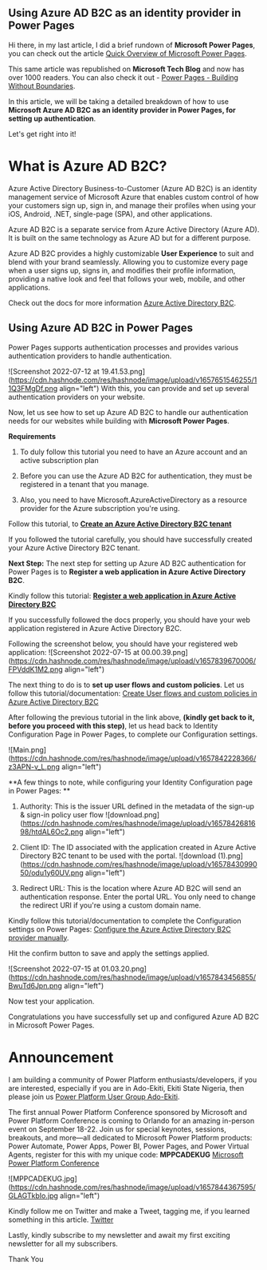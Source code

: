 ## Using Azure AD B2C as an identity provider in Power Pages

Hi there, in my last article, I did a brief rundown of **Microsoft Power Pages**, you can check out the article [Quick Overview of Microsoft Power Pages](https://thecompletehub.tech/quick-overview-of-microsoft-power-pages). 

This same article was republished on **Microsoft Tech Blog** and now has over 1000 readers. You can also check it out - [Power Pages - Building Without Boundaries](https://techcommunity.microsoft.com/t5/educator-developer-blog/power-pages-building-without-boundaries/ba-p/3516041).

In this article, we will be taking a detailed breakdown of how to use **Microsoft Azure AD B2C as an identity provider in Power Pages, for setting up authentication**.

Let's get right into it!

# What is Azure AD B2C?

Azure Active Directory Business-to-Customer (Azure AD B2C) is an identity management service of Microsoft Azure that enables custom control of how your customers sign up, sign in, and manage their profiles when using your iOS, Android, .NET, single-page (SPA), and other applications.

Azure AD B2C is a separate service from Azure Active Directory (Azure AD). It is built on the same technology as Azure AD but for a different purpose.

Azure AD B2C provides a highly customizable **User Experience** to suit and blend with your brand seamlessly. Allowing you to customize every page when a user signs up, signs in, and modifies their profile information, providing a native look and feel that follows your web, mobile, and other applications. 

Check out the docs for more information [Azure Active Directory B2C](https://docs.microsoft.com/en-us/azure/active-directory-b2c/).

## Using Azure AD B2C in Power Pages
Power Pages supports authentication processes and provides various authentication providers to handle authentication. 


![Screenshot 2022-07-12 at 19.41.53.png](https://cdn.hashnode.com/res/hashnode/image/upload/v1657651546255/11Q3FMgDf.png align="left")
With this, you can provide and set up several authentication providers on your website. 

Now, let us see how to set up Azure AD B2C to handle our authentication needs for our websites while building with **Microsoft Power Pages**.

**Requirements**

1. To duly follow this tutorial you need to have an Azure account and an active subscription plan

2. Before you can use the Azure AD B2C for authentication, they must be registered in a tenant that you manage.

3. Also, you need to have Microsoft.AzureActiveDirectory as a resource provider for the Azure subscription you're using. 

Follow this tutorial, to **[Create an Azure Active Directory B2C tenant](https://docs.microsoft.com/en-us/azure/active-directory-b2c/tutorial-create-tenant)**

If you followed the tutorial carefully, you should have successfully created your Azure Active Directory B2C tenant. 

**Next Step:**
The next step for setting up Azure AD B2C authentication for Power Pages is to **Register a web application in Azure Active Directory B2C**. 

Kindly follow this tutorial: **[Register a web application in Azure Active Directory B2C](https://docs.microsoft.com/en-us/azure/active-directory-b2c/tutorial-register-applications?tabs=app-reg-ga)**

If you successfully followed the docs properly, you should have your web application registered in Azure Active Directory B2C.

Following the screenshot below, you should have your registered web application:
![Screenshot 2022-07-15 at 00.00.39.png](https://cdn.hashnode.com/res/hashnode/image/upload/v1657839670006/FPVddK1M2.png align="left")

The next thing to do is to **set up user flows and custom policies**. 
Let us follow this tutorial/documentation: [Create User flows and custom policies in Azure Active Directory B2C](https://docs.microsoft.com/en-us/azure/active-directory-b2c/tutorial-create-user-flows?pivots=b2c-user-flow)

After following the previous tutorial in the link above, **(kindly get back to it, before you proceed with this step)**, let us head back to Identity Configuration Page in Power Pages, to complete our Configuration settings.

![Main.png](https://cdn.hashnode.com/res/hashnode/image/upload/v1657842228366/z3APN-v_L.png align="left")

**A few things to note, while configuring your Identity Configuration page in Power Pages: 
**
1. Authority: This is the issuer URL defined in the metadata of the sign-up & sign-in policy user flow 
![download.png](https://cdn.hashnode.com/res/hashnode/image/upload/v1657842681698/htdAL6Oc2.png align="left")

2. Client ID: The ID associated with the application created in Azure Active Directory B2C tenant to be used with the portal. 
![download (1).png](https://cdn.hashnode.com/res/hashnode/image/upload/v1657843099050/odu1y60UV.png align="left")

3. Redirect URL: This is the location where Azure AD B2C will send an authentication response. Enter the portal URL. You only need to change the redirect URI if you're using a custom domain name.

Kindly follow this tutorial/documentation to complete the Configuration settings on Power Pages: [Configure the Azure Active Directory B2C provider manually](https://docs.microsoft.com/en-us/power-apps/maker/portals/configure/configure-azure-ad-b2c-provider-manual?WT.mc_id=ppac_inproduct_resources).

Hit the confirm button to save and apply the settings applied. 

![Screenshot 2022-07-15 at 01.03.20.png](https://cdn.hashnode.com/res/hashnode/image/upload/v1657843456855/BwuTd6Jpn.png align="left")

Now test your application. 

Congratulations you have successfully set up and configured Azure AD B2C in Microsoft Power Pages. 

# Announcement

I am building a community of Power Platform enthusiasts/developers, if you are interested, especially if you are in Ado-Ekiti, Ekiti State Nigeria, then please join us [Power Platform User Group Ado-Ekiti](https://powerusers.microsoft.com/t5/Power-Platform-User-Group-Ado/gh-p/PowerPlatformUserGroupAdo-Ekiti). 

The first annual Power Platform Conference sponsored by Microsoft and Power Platform Conference is coming to Orlando for an amazing in-person event on September 18-22.  Join us for special keynotes, sessions, breakouts, and more—all dedicated to Microsoft Power Platform products: Power Automate, Power Apps, Power BI, Power Pages, and Power Virtual Agents, register for this with my unique code:  **MPPCADEKUG** [Microsoft Power Platform Conference](https://powerplatformconf.com/#!/)

![MPPCADEKUG.jpg](https://cdn.hashnode.com/res/hashnode/image/upload/v1657844367595/GLAGTkbIo.jpg align="left")

Kindly follow me on Twitter and make a Tweet, tagging me, if you learned something in this article. 
[Twitter](https://twitter.com/favour_adeshina)

Lastly, kindly subscribe to my newsletter and await my first exciting newsletter for all my subscribers. 

Thank You